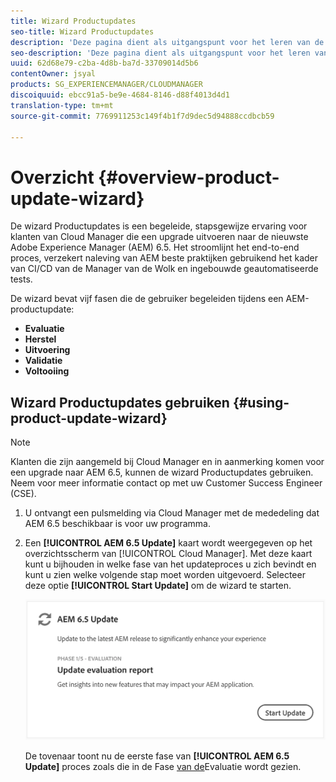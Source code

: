 ```yaml
---
title: Wizard Productupdates
seo-title: Wizard Productupdates
description: 'Deze pagina dient als uitgangspunt voor het leren van de Tovenaar van de Update van het Product. '
seo-description: 'Deze pagina dient als uitgangspunt voor het leren van de Tovenaar van de Update van het Product. '
uuid: 62d68e79-c2ba-4d8b-ba7d-33709014d5b6
contentOwner: jsyal
products: SG_EXPERIENCEMANAGER/CLOUDMANAGER
discoiquuid: ebcc91a5-be9e-4684-8146-d88f4013d4d1
translation-type: tm+mt
source-git-commit: 7769911253c149f4b1f7d9dec5d94888ccdbcb59

---
```



# Overzicht {#overview-product-update-wizard}

De wizard Productupdates is een begeleide, stapsgewijze ervaring voor klanten van Cloud Manager die een upgrade uitvoeren naar de nieuwste Adobe Experience Manager (AEM) 6.5. Het stroomlijnt het end-to-end proces, verzekert naleving van AEM beste praktijken gebruikend het kader van CI/CD van de Manager van de Wolk en ingebouwde geautomatiseerde tests.

De wizard bevat vijf fasen die de gebruiker begeleiden tijdens een AEM-productupdate:

* **Evaluatie**
* **Herstel**
* **Uitvoering**
* **Validatie**
* **Voltooiing**


## Wizard Productupdates gebruiken {#using-product-update-wizard}

>[!NOTE]
>Klanten die zijn aangemeld bij Cloud Manager en in aanmerking komen voor een upgrade naar AEM 6.5, kunnen de wizard Productupdates gebruiken. Neem voor meer informatie contact op met uw Customer Success Engineer (CSE).

1. U ontvangt een pulsmelding via Cloud Manager met de mededeling dat AEM 6.5 beschikbaar is voor uw programma.

1. Een **[!UICONTROL AEM 6.5 Update]** kaart wordt weergegeven op het overzichtsscherm van [!UICONTROL Cloud Manager]. Met deze kaart kunt u bijhouden in welke fase van het updateproces u zich bevindt en kunt u zien welke volgende stap moet worden uitgevoerd. Selecteer deze optie **[!UICONTROL Start Update]** om de wizard te starten.

   ![](assets/Start-Update.png)

   De tovenaar toont nu de eerste fase van **[!UICONTROL AEM 6.5 Update]** proces zoals die in de Fase [van de](evaluation.md)Evaluatie wordt gezien.
